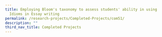 ```yaml
---
title: Employing Bloom's taxonomy to assess students' ability in using chinese
  Idioms in Essay writing
permalink: /research-projects/Completed-Projects/com51/
description: ""
third_nav_title: Completed Projects
---
```

